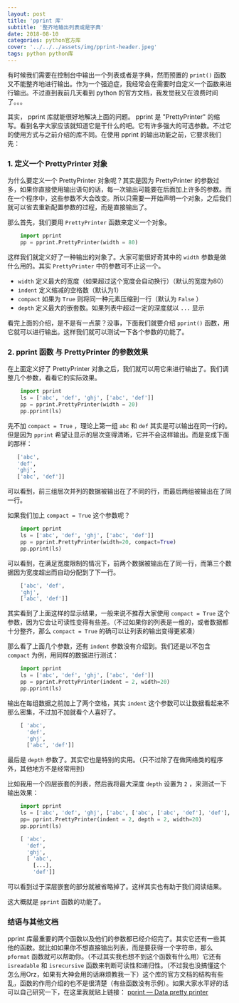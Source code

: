 ```yaml
---
layout: post
title: 'pprint 库'
subtitle: '整齐地输出列表或是字典'
date: 2018-08-10
categories: python官方库
cover: '../../../assets/img/pprint-header.jpeg'
tags: python python库
---
```


有时候我们需要在控制台中输出一个列表或者是字典，然而预置的 `print()` 函数又不能整齐地进行输出。作为一个强迫症，我经常会在需要时自定义一个函数来进行输出。不过直到我前几天看到 python 的官方文档，我发觉我又在浪费时间了。。。

其实， pprint 库就能很好地解决上面的问题。 pprint 是 "PrettyPrinter" 的缩写。看到名字大家应该就知道它是干什么的吧。它有许多强大的可选参数。不过它的使用方式与之前介绍的库不同。在使用 pprint 的输出功能之前，它要求我们先：

### 1. 定义一个 PrettyPrinter 对象

为什么要定义一个 PrettyPrinter 对象呢？其实是因为 PrettyPrinter 的参数过多，如果你直接使用输出语句的话，每一次输出可能要在后面加上许多的参数。而在一个程序中，这些参数不大会改变。所以只需要一开始声明一个对象，之后我们就可以省去重新配置参数的过程，而是直接输出了。

那么首先，我们要用 `PrettyPrinter` 函数来定义一个对象。

```python
    import pprint
    pp = pprint.PrettyPrinter(width = 80)
```

这样我们就定义好了一种输出的对象了。大家可能很好奇其中的 `width` 参数是做什么用的。其实 `PrettyPrinter` 中的参数可不止这一个。

* `width` 定义最大的宽度（如果超过这个宽度会自动换行）（默认的宽度为80）
* `indent` 定义缩减的空格数（默认为1）
* `compact` 如果为 `True` 则将同一种元素压缩到一行（默认为 `False` ）
* `depth` 定义最大的嵌套数。如果列表中超过一定的深度就以 `...` 显示

看完上面的介绍，是不是有一点蒙？没事，下面我们就要介绍 `pprint()` 函数，用它就可以进行输出。这样我们就可以测试一下各个参数的功能了。

### 2. pprint 函数 与 PrettyPrinter 的参数效果

在上面定义好了 PrettyPrinter 对象之后，我们就可以用它来进行输出了。我们调整几个参数，看看它的实际效果。

```python
    import pprint
    ls = ['abc', 'def', 'ghj', ['abc', 'def']]
    pp = pprint.PrettyPrinter(width = 20)
    pp.pprint(ls)
 ```
 
 先不加 `compact = True` ，理论上第一组 `abc` 和 `def` 其实是可以输出在同一行的。但是因为 `pprint` 希望让显示的层次变得清晰，它并不会这样输出。而是变成下面的那样：
 
 ```python
    ['abc',
    'def',
    'ghj',
    ['abc', 'def']]
 ```
 
 可以看到，前三组层次并列的数据被输出在了不同的行，而最后两组被输出在了同一行。
 
 如果我们加上 `compact = True` 这个参数呢？
 
```python
    import pprint
    ls = ['abc', 'def', 'ghj', ['abc', 'def']]
    pp = pprint.PrettyPrinter(width=20, compact=True)
    pp.pprint(ls)
```
 
可以看到，在满足宽度限制的情况下，前两个数据被输出在了同一行，而第三个数据因为宽度超出而自动分配到了下一行。
 
```python
    ['abc', 'def',
    'ghj',
    ['abc', 'def']]
```   
 
其实看到了上面这样的显示结果，一般来说不推荐大家使用 `compact = True` 这个参数，因为它会让可读性变得有些差。（不过如果你的列表是一维的，或者数据都十分整齐，那么 `compact = True` 的确可以让列表的输出变得更紧凑）
 
那么看了上面几个参数，还有 `indent` 参数没有介绍到。我们还是以不包含 `compact` 为例，用同样的数据进行测试：
 
```python
    import pprint
    ls = ['abc', 'def', 'ghj', ['abc', 'def']]
    pp = pprint.PrettyPrinter(indent = 2, width=20)
    pp.pprint(ls)
```

输出在每组数据之前加上了两个空格，其实 `indent` 这个参数可以让数据看起来不那么密集，不过加不加就看个人喜好了。

```python
    [ 'abc',
      'def',
      'ghj',
      ['abc', 'def']]
```

最后是 `depth` 参数了。其实它也是特别的实用。（只不过除了在做网络类的程序外，其他地方不是经常用到）

比如我用一个四层嵌套的列表，然后我将最大深度 `depth` 设置为 `2` ，来测试一下输出效果：

```python
    import pprint
    ls = ['abc', 'def', 'ghj', ['abc', ['abc', ['abc', 'def'], 'def'], 'def']]
    pp= pprint.PrettyPrinter(indent = 2, depth = 2, width=20)
    pp.pprint(ls)
```

```python
    [ 'abc',
      'def',
      'ghj',
      [ 'abc',
        [...],
        'def']]
```

可以看到过于深层嵌套的部分就被省略掉了。这样其实也有助于我们阅读结果。

这大概就是 `pprint` 函数的功能了。

### 结语与其他文档

pprint 库最重要的两个函数以及他们的参数都已经介绍完了。其实它还有一些其他的函数。就比如如果你不想直接输出列表，而是要获得一个字符串，那么 `pformat` 函数就可以帮助你。（不过其实我也想不到这个函数有什么用）它还有 `isreadable` 和 `isrecursive` 函数来判断可读性和递归性。（不过我也没搞懂这个怎么用Orz，如果有大神会用的话麻烦教我一下）这个库的官方文档的结构有些乱，函数的作用介绍的也不是很清楚（有些函数没有示例）。如果大家水平好的话可以自己研究一下，在这里我就贴上链接： [pprint — Data pretty printer](https://docs.python.org/3/library/pprint.html)
